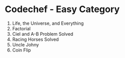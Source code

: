 # Codechef - Easy Category

1. Life, the Universe, and Everything 
2. Factorial
3. Ciel and A-B Problem Solved
4. Racing Horses Solved
5. Uncle Johny	
6. Coin Flip